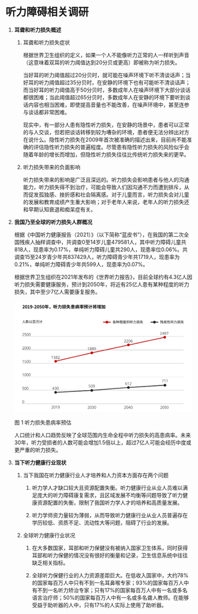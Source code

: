 # 听力障碍相关调研

1.  **耳聋和听力损失概述**

    1.  耳聋和听力损失症状

        根据世界卫生组织的定义，如果一个人不能像听力正常的人一样听到声音（这意味着双耳的听力阈值达到20分贝或更高）即被称为听力损失。

        当好耳的听力阈值超过20分贝时，就可能在噪声环境下听不清谈话声；当好耳的听力阈值超过35分贝时，在安静的环境下也有可能听不清谈话声；而当好耳的听力阈值高于50分贝时，多数成年人在噪声环境下大部分谈话都很困难；当此阈值超过65分贝时，多数成年人在安静的环境下要听到谈话内容也相当困难，即使提高音量也不能改善，在噪声环境中，甚至连参与谈话都非常困难。

        现实中，有一部分人患有隐性听力损失，在安静的场景中，患者可以正常的与人交谈，但若把谈话转移到较为嘈杂的环境，患者便无法分辨出对方在说什么。隐性听力损失在2009年首次被准确的描述出来，目前尚不能准确的评估隐性听力损失的普遍程度。尽管患有隐性听力损失的风险似乎会随着年龄的增长而增加，但隐性听力损失往往比传统听力损失来的更早。

    2.  听力损失带来的负面影响

        听力损失带来的影响是广泛且深远的。听力损失会影响患者与他人的沟通能力，听力损失得不到治疗，可能会导致人们因沟通不力而遭到排斥，从而促发孤独感、挫折感和社会隔离感。对于儿童而言，听力损失会对儿童的发展和教育成绩产生重大影响；对于老年人来说，老年人的听力损失还和早期认知衰退和痴呆症有关。

1.  **我国乃至全球的听力损失人群概况**

    根据《中国听力健康报告（2021）》（以下简称“蓝皮书”），在我国的第二次全国残疾人抽样调查中，共调查0至14岁儿童479581人，其中听力障碍儿童共818人，现患率为0.17%，单纯听力障碍儿童共290人，现患率位0.06%。共调查15至24岁青少年共837429人，听力障碍青少年共1719人，现患率为0.21%，单纯听力障碍青少年共599人，现患率为0.07%。

    根据世界卫生组织在2021年发布的《世界听力报告》，目前全球约有4.3亿人因听力损失需要健康服务，预计到2050年，将近有25亿人患有某种程度的听力损失，其中至少7亿人需要康复服务。

    ![](media/dd1510bf6c6db195dc168dcadd467e5d.png)

    图 1 听力损失患病率预估

    人口统计和人口趋势反映了全球范围内生命全程中听力损失的高患病率。未来30年，听力受损者的人数可能会增加1.5倍以上，超过7亿人可能会经历中度或更严重的听力损失。

1.  **当下听力健康行业现状**

    1.  当下我国在听力健康行业人才培养和人力资本方面存在两个问题

        1.  听力学人才缺口较大且资源配置失衡。听力健康行业从业人员难以满足庞大的听力障碍康复需求，且区域发展不均衡等问题导致了听力健康资源配置的失衡，限制了我国听力学人才的培养和高质量发展。

        2.  听力学师资力量较为薄弱，从而导致听力健康行业从业人员普遍存在学历较低、资质不足、流动性大等问题，阻碍了行业的发展。

    2.  全球听力健康行业状况

        1.  在大多数国家，耳部和听力保健没有被纳入国家卫生体系，同时获得耳部和听力保健的情况没有很好的衡量和记录，卫生信息系统中往往缺乏相关指标。

        2.  全球听力保健行业的人力资源差距巨大。在低收入国家中，大约78%的国家每百万人中只有不到一名耳鼻喉专家；93%的国家每百万人中有不到一名听力矫治专家；只有17%的国家每百万人中有一名或多名语言治疗师；50%的国家每百万人中有一名或多名聋人教师。在能够受益于助听器的人中，只有17%的人实际上使用了助听器。
